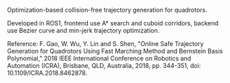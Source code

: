 Optimization-based collision-free trajectory generation for quadrotors.

Developed in ROS1, frontend use A* search and cuboid corridors, backend use Bezier curve and min-jerk trajectory optimization. 

Reference:
F. Gao, W. Wu, Y. Lin and S. Shen, "Online Safe Trajectory Generation for Quadrotors Using Fast Marching Method and Bernstein Basis Polynomial," 
2018 IEEE International Conference on Robotics and Automation (ICRA), Brisbane, QLD, Australia, 2018, pp. 344-351, doi: 10.1109/ICRA.2018.8462878.
